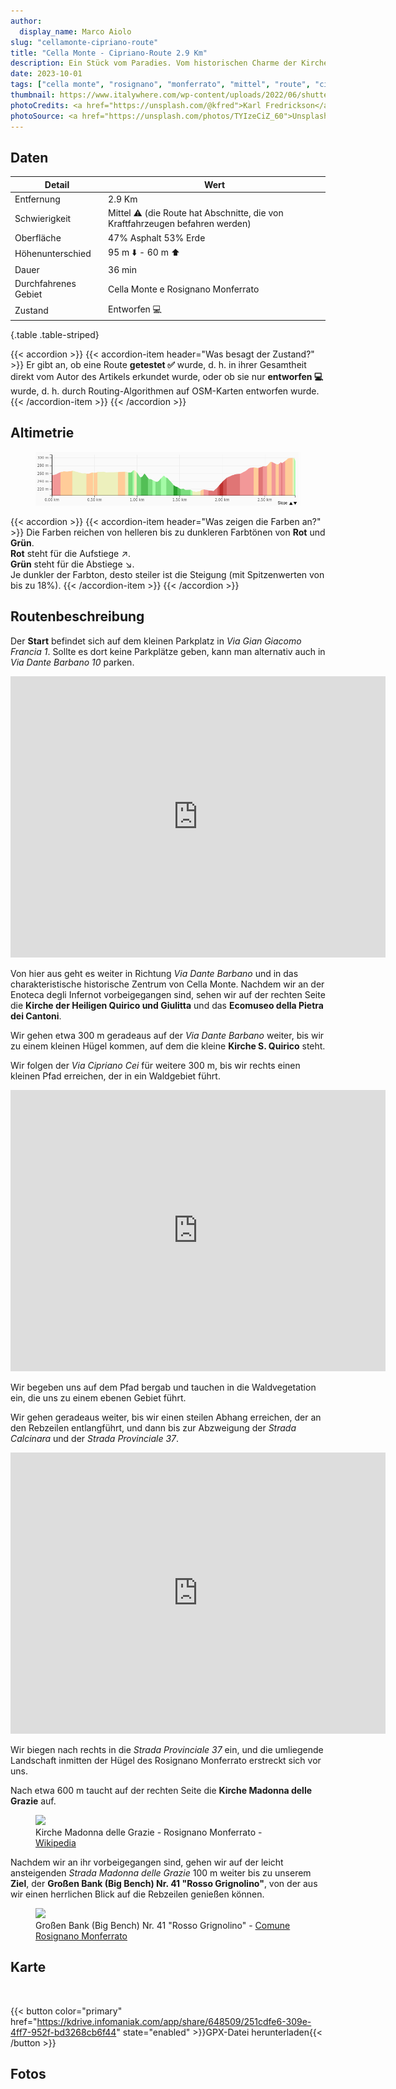 ```yaml
---
author:
  display_name: Marco Aiolo
slug: "cellamonte-cipriano-route"
title: "Cella Monte - Cipriano-Route 2.9 Km"
description: Ein Stück vom Paradies. Vom historischen Charme der Kirchen bis zum grenzenlosen Grün des Monferrato
date: 2023-10-01
tags: ["cella monte", "rosignano", "monferrato", "mittel", "route", "cipriano"]
thumbnail: https://www.italywhere.com/wp-content/uploads/2022/06/shutterstock_2010548228-1200x800.jpg
photoCredits: <a href="https://unsplash.com/@kfred">Karl Fredrickson</a>
photoSource: <a href="https://unsplash.com/photos/TYIzeCiZ_60">Unsplash</a>
---
```


## Daten

| Detail | Wert |
| -- | ----------- |
| Entfernung | 2.9 Km  |
| Schwierigkeit | Mittel :warning: (die Route hat Abschnitte, die von Kraftfahrzeugen befahren werden) |
| Oberfläche | 47% Asphalt 53% Erde  |
| Höhenunterschied  | 95 m :arrow_down: - 60 m :arrow_up: |
| Dauer | 36 min |
| Durchfahrenes Gebiet | Cella Monte e Rosignano Monferrato |
| Zustand | Entworfen :computer: |
{.table .table-striped}

{{< accordion >}}
  {{< accordion-item header="Was besagt der Zustand?" >}}
    Er gibt an, ob eine Route **getestet :white_check_mark:** wurde, d. h. in ihrer Gesamtheit direkt vom Autor des Artikels erkundet wurde, oder ob sie nur **entworfen :computer:** wurde, d. h. durch Routing-Algorithmen auf OSM-Karten entworfen wurde.
  {{< /accordion-item >}}
{{< /accordion >}}

## Altimetrie 

<figure class="figure">
  <img src="https://raw.githubusercontent.com/zelix888/monfit_site/aadfc16eae2355cb70c510200fe2a8bda66dbf34/routes/Cella_Monte/Elevation-Cella%20Monte%20-%20Cipriano.png" class="figure-img img-fluid w-100 rounded">
</figure>

{{< accordion >}}
  {{< accordion-item header="Was zeigen die Farben an?" >}}
    Die Farben reichen von helleren bis zu dunkleren Farbtönen von **Rot** und **Grün**. </br>
    **Rot** steht für die Aufstiege :arrow_upper_right:. </br>
    **Grün** steht für die Abstiege :arrow_lower_right:. </br>
    Je dunkler der Farbton, desto steiler ist die Steigung (mit Spitzenwerten von bis zu 18%).
  {{< /accordion-item >}}
{{< /accordion >}}

## Routenbeschreibung

Der **Start** befindet sich auf dem kleinen Parkplatz in *Via Gian Giacomo Francia 1*. Sollte es dort keine Parkplätze geben, kann man alternativ auch in *Via Dante Barbano 10* parken.

<p class="text-center"><iframe src="https://www.google.com/maps/embed?pb=!4v1698842932330!6m8!1m7!1sdzQKTot5RmrQwh76gtBi_w!2m2!1d45.07463208458687!2d8.391894109934423!3f334.52968817396345!4f1.396576694714014!5f1.52841521987171" width="600" height="450" style="border:0;" allowfullscreen="" loading="lazy" referrerpolicy="no-referrer-when-downgrade" class="w-75 rounded"></iframe></p>

Von hier aus geht es weiter in Richtung *Via Dante Barbano* und in das charakteristische historische Zentrum von Cella Monte. Nachdem wir an der Enoteca degli Infernot vorbeigegangen sind, sehen wir auf der rechten Seite die **Kirche der Heiligen Quirico und Giulitta** und das **Ecomuseo della Pietra dei Cantoni**. 

Wir gehen etwa 300 m geradeaus auf der *Via Dante Barbano* weiter, bis wir zu einem kleinen Hügel kommen, auf dem die kleine **Kirche S. Quirico** steht.

Wir folgen der *Via Cipriano Cei* für weitere 300 m, bis wir rechts einen kleinen Pfad erreichen, der in ein Waldgebiet führt.

<p class="text-center"><iframe src="https://www.google.com/maps/embed?pb=!4v1698859155814!6m8!1m7!1s1uzxGKgzXUikJxV6zACyjQ!2m2!1d45.07962149898847!2d8.386153957073663!3f353.1223181010367!4f-1.6720128634095914!5f1.5480664474403407" width="600" height="450" style="border:0;" allowfullscreen="" loading="lazy" referrerpolicy="no-referrer-when-downgrade" class="w-75 rounded"></iframe></p>

Wir begeben uns auf dem Pfad bergab und tauchen in die Waldvegetation ein, die uns zu einem ebenen Gebiet führt.

Wir gehen geradeaus weiter, bis wir einen steilen Abhang erreichen, der an den Rebzeilen entlangführt, und dann bis zur Abzweigung der *Strada Calcinara* und der *Strada Provinciale 37*.

<p class="text-center"><iframe src="https://www.google.com/maps/embed?pb=!4v1698860274397!6m8!1m7!1sTMrI92M_a8Ili_x-fH0Y3A!2m2!1d45.08845487454641!2d8.388872419549159!3f153.08842724469088!4f-0.21992496389938765!5f0.4000000000000002" width="600" height="450" style="border:0;" allowfullscreen="" loading="lazy" referrerpolicy="no-referrer-when-downgrade" class="text-center w-75 rounded"></iframe></p>

Wir biegen nach rechts in die *Strada Provinciale 37* ein, und die umliegende Landschaft inmitten der Hügel des Rosignano Monferrato erstreckt sich vor uns.

Nach etwa 600 m taucht auf der rechten Seite die **Kirche Madonna delle Grazie** auf. 

<figure class="figure">
  <img src="https://upload.wikimedia.org/wikipedia/commons/thumb/7/7d/Rosignano_S.Maria_delle_Grazie.jpg/1920px-Rosignano_S.Maria_delle_Grazie.jpg
" class="figure-img img-fluid rounded">
  <figcaption class="figure-caption">Kirche Madonna delle Grazie - Rosignano Monferrato - <a href="https://it.wikipedia.org/">Wikipedia</a></figcaption>
</figure>

Nachdem wir an ihr vorbeigegangen sind, gehen wir auf der leicht ansteigenden *Strada Madonna delle Grazie* 100 m weiter bis zu unserem **Ziel**, der **Großen Bank (Big Bench) Nr. 41 "Rosso Grignolino"**, von der aus wir einen herrlichen Blick auf die Rebzeilen genießen können.

<figure class="figure">
  <img src="https://www.comune.rosignanomonferrato.al.it/it-it/immagine/img-45175-O-36-483-0-0-2f764f791fa0cb3dd3fcb881cd848b48" class="figure-img img-fluid rounded">
  <figcaption class="figure-caption">Großen Bank (Big Bench) Nr. 41 "Rosso Grignolino" - <a href="https://www.comune.rosignanomonferrato.al.it/it-it/vivere-il-comune/cosa-vedere/big-bench-panchina-gigante-rosso-grignolino-45175-1-00e5f36d1613cd50ea2e0b7caa0c4128">Comune Rosignano Monferrato</a></figcaption>
</figure>

## Karte

<div id="map_cellamonte_cipriano" class="ratio ratio-16x9 w-100 rounded"></div> </br>

{{< button color="primary" href="https://kdrive.infomaniak.com/app/share/648509/251cdfe6-309e-4ff7-952f-bd3268cb6f44" state="enabled" >}}GPX-Datei herunterladen{{< /button >}}

## Fotos




